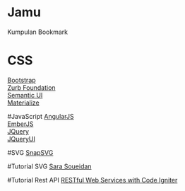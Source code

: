 # Jamu
Kumpulan Bookmark 

# CSS
<a href="http://getbootstrap.com/">Bootstrap</a>
<br>
<a href="http://foundation.zurb.com/">Zurb Foundation</a> 
<br>
<a href="http://semantic-ui.com/">Semantic UI</a>
<br>
<a href="http://materializecss.com/">Materialize</a>
<br>

#JavaScript
<a href="https://angularjs.org/">AngularJS</a>
<br>
<a href="http://emberjs.com/">EmberJS</a>
<br>
<a href="https://jquery.com/">JQuery</a>
<br>
<a href="https://jqueryui.com/">JQueryUI</a>
<br>

#SVG
<a href="http://snapsvg.io/">SnapSVG</a>

#Tutorial SVG
<a href="http://sarasoueidan.com/">Sara Soueidan</a>


#Tutorial Rest API
<a href="http://code.tutsplus.com/tutorials/working-with-restful-services-in-codeigniter--net-8814">RESTful Web Services with Code Igniter</a>


